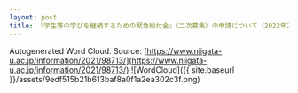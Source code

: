 ```yaml
---
layout: post
title: 『学生等の学びを継続するための緊急給付金』（二次募集）の申請について（2022年2月7日更新）
---
```

Autogenerated Word Cloud.
Source\: [https://www.niigata-u.ac.jp/information/2021/98713/](https://www.niigata-u.ac.jp/information/2021/98713/)
![WordCloud]({{ site.baseurl }}/assets/9edf515b21b613baf8a0f1a2ea302c3f.png)